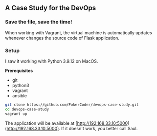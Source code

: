 ## A Case Study for the DevOps

### Save the file, save the time!
When working with Vagrant, the virtual machine is automatically updates whenever  changes the source code of Flask application.

### Setup

I saw it working with Python 3.9.12 on MacOS.

**Prerequisites**
- git
- python3
- vagrant
- ansible

```bash
git clone https://github.com/PokerCoder/devops-case-study.git
cd devops-case-study
vagrant up
```

The application will be available at [http://192.168.33.10:5000](http://192.168.33.10:5000). If it doesn't work, you better call Saul.